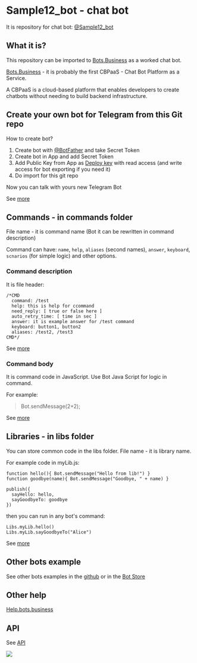 # Sample12_bot - chat bot
It is repository for chat bot: [@Sample12_bot](https://t.me/Sample12_bot)

## What it is?
This repository can be imported to [Bots.Business](https://bots.business) as a worked chat bot.

[Bots.Business](https://bots.business) - it is probably the first CBPaaS - Chat Bot Platform as a Service.

A CBPaaS is a cloud-based platform that enables developers to create chatbots without needing to build backend infrastructure.

## Create your own bot for Telegram from this Git repo

How to create bot?
1. Create bot with [@BotFather](https://telegram.me/BotFather) and take Secret Token
2. Create bot in App and add Secret Token
3. Add Public Key from App as [Deploy key](https://developer.github.com/v3/guides/managing-deploy-keys/#deploy-keys) with read access (and write access for bot exporting if you need it)
4. Do import for this git repo

Now you can talk with yours new Telegram Bot

See [more](https://help.bots.business/getting-started)

## Commands - in commands folder
File name - it is command name (Bot it can be rewritten in command description)

Command can have: `name`, `help`, `aliases` (second names), `answer`, `keyboard`, `scnarios` (for simple logic) and other options.

### Command description
It is file header:

    /*CMD
      command: /test
      help: this is help for ccommand
      need_reply: [ true or false here ]
      auto_retry_time: [ time in sec ]
      answer: it is example answer for /test command
      keyboard: button1, button2
      aliases: /test2, /test3
    CMD*/

See [more](https://help.bots.business/commands)

### Command body
It is command code in JavaScript.
Use Bot Java Script for logic in command.

For example:
> Bot.sendMessage(2+2);

See [more](https://help.bots.business/scenarios-and-bjs)


## Libraries - in libs folder
You can store common code in the libs folder. File name - it is library name.

For example code in myLib.js:

    function hello(){ Bot.sendMessage("Hello from lib!") }
    function goodbye(name){ Bot.sendMessage("Goodbye, " + name) }

    publish({
      sayHello: hello,
      sayGoodbyeTo: goodbye
    })

then you can run in any bot's command:

    Libs.myLib.hello()
    Libs.myLib.sayGoodbyeTo("Alice")

See [more](https://help.bots.business/git/library)

## Other bots example
See other bots examples in the [github](https://github.com/bots-business?utf8=✓&tab=repositories&q=&type=public&language=javascript) or in the [Bot Store](https://bots.business/)


## Other help
[Help.bots.business](https://help.bots.business)

## API
See [API](https://api.bots.business/docs#/docs/summary)


![](https://bots.business/images/web-logo.png)
